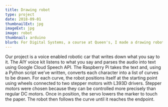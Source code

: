 ```yaml
---
title: Drawing robot
type: project
date: 2018-09-01
thumbnailExt: jpg
imageExt: jpg
image: robot
thumbnail: arduino
blurb: For Digital Systems, a course at Queen's, I made a drawing robot that listens to you and writes down what you say
---
```


Our project is a voice enabled robotic car that writes down what you say to it. The AIY voice kit listens to what you say and parses the audio into text using Google Cloud Speech API. The Raspberry Pi takes the text and, using a Python script we’ve written, converts each character into a list of curves to be drawn. For each curve, the robot positions itself at the starting point using wheels connected to two stepper motors with L393D drivers. Stepper motors were chosen because they can be controlled more precisely than regular DC motors. Once in position, the servo lowers the marker to touch the paper. The robot then follows the curve until it reaches the endpoint.